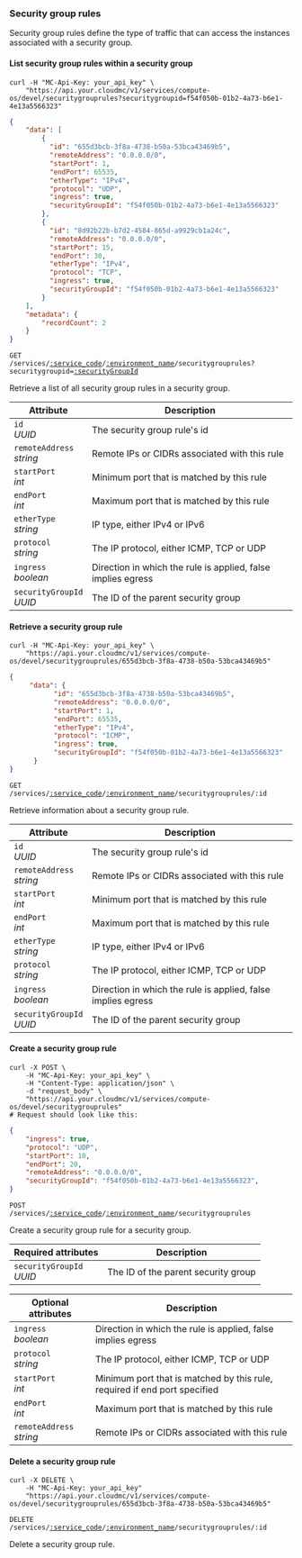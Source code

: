 ### Security group rules

Security group rules define the type of traffic that can access the instances associated with a security group.

#### List security group rules within a security group

```shell
curl -H "MC-Api-Key: your_api_key" \
    "https://api.your.cloudmc/v1/services/compute-os/devel/securitygrouprules?securitygroupid=f54f050b-01b2-4a73-b6e1-4e13a5566323"
```
```json
{
    "data": [
        {
          "id": "655d3bcb-3f8a-4738-b50a-53bca43469b5",
          "remoteAddress": "0.0.0.0/0",
          "startPort": 1,
          "endPort": 65535,
          "etherType": "IPv4",
          "protocol": "UDP",
          "ingress": true,
          "securityGroupId": "f54f050b-01b2-4a73-b6e1-4e13a5566323"
        },
        {
          "id": "8d92b22b-b7d2-4584-865d-a9929cb1a24c",
          "remoteAddress": "0.0.0.0/0",
          "startPort": 15,
          "endPort": 30,
          "etherType": "IPv4",
          "protocol": "TCP",
          "ingress": true,
          "securityGroupId": "f54f050b-01b2-4a73-b6e1-4e13a5566323"
        }
    ],
    "metadata": {
        "recordCount": 2
    }
}
```

<code>GET /services/<a href="#service-connections">:service_code</a>/<a href="#environments">:environment_name</a>/securitygrouprules?securitygroupid=<a href="#security-groups">:securityGroupId</a></code>

Retrieve a list of all security group rules in a security group.

 Attribute                      | Description                          
 ---------------------------    | ------------------------------------
 `id`<br/>*UUID*                | The security group rule's id         
 `remoteAddress`<br/>*string*   | Remote IPs or CIDRs associated with this rule     
 `startPort`<br/>*int*          | Minimum port that is matched by this rule             
 `endPort`<br/>*int*            | Maximum port that is matched by this rule             
 `etherType`<br/>*string*       | IP type, either IPv4 or IPv6              
 `protocol`<br/>*string*        | The IP protocol, either ICMP, TCP or UDP             
 `ingress`<br/>*boolean*        | Direction in which the rule is applied, false implies egress            
 `securityGroupId`<br/>*UUID*   | The ID of the parent security group             


#### Retrieve a security group rule

```shell
curl -H "MC-Api-Key: your_api_key" \
    "https://api.your.cloudmc/v1/services/compute-os/devel/securitygrouprules/655d3bcb-3f8a-4738-b50a-53bca43469b5"
```
```json
{
	 "data": {
		   "id": "655d3bcb-3f8a-4738-b50a-53bca43469b5",
		   "remoteAddress": "0.0.0.0/0",
		   "startPort": 1,
		   "endPort": 65535,
		   "etherType": "IPv4",
		   "protocol": "ICMP",
		   "ingress": true,
		   "securityGroupId": "f54f050b-01b2-4a73-b6e1-4e13a5566323"
	  }
}
```

<code>GET /services/<a href="#service-connections">:service_code</a>/<a href="#environments">:environment_name</a>/securitygrouprules/:id</code>

Retrieve information about a security group rule.

Attribute                      | Description                          
---------------------------    | ------------------------------------
`id`<br/>*UUID*                | The security group rule's id         
`remoteAddress`<br/>*string*   | Remote IPs or CIDRs associated with this rule     
`startPort`<br/>*int*          | Minimum port that is matched by this rule             
`endPort`<br/>*int*            | Maximum port that is matched by this rule             
`etherType`<br/>*string*       | IP type, either IPv4 or IPv6              
`protocol`<br/>*string*        | The IP protocol, either ICMP, TCP or UDP             
`ingress`<br/>*boolean*        | Direction in which the rule is applied, false implies egress             
`securityGroupId`<br/>*UUID*   | The ID of the parent security group             



#### Create a security group rule

```shell
curl -X POST \
    -H "MC-Api-Key: your_api_key" \
    -H "Content-Type: application/json" \
    -d "request_body" \
    "https://api.your.cloudmc/v1/services/compute-os/devel/securitygrouprules"
# Request should look like this:
```
```json
{
    "ingress": true,
  	"protocol": "UDP",
  	"startPort": 10,
  	"endPort": 20,
  	"remoteAddress": "0.0.0.0/0",
    "securityGroupId": "f54f050b-01b2-4a73-b6e1-4e13a5566323",
}
```

<code>POST /services/<a href="#service-connections">:service_code</a>/<a href="#environments">:environment_name</a>/securitygrouprules</code>

Create a security group rule for a security group.

 Required attributes          | Description                          
 --------------------------   | ------------------------------------
 `securityGroupId`<br/>*UUID* | The ID of the parent security group            

 Optional attributes          | Description                          
 --------------------------   | ------------------------------------
 `ingress`<br/>*boolean*      | Direction in which the rule is applied, false implies egress             
 `protocol`<br/>*string*      | The IP protocol, either ICMP, TCP or UDP
 `startPort`<br/>*int*        | Minimum port that is matched by this rule, required if end port specified
 `endPort`<br/>*int*          | Maximum port that is matched by this rule
 `remoteAddress`<br/>*string* | Remote IPs or CIDRs associated with this rule

#### Delete a security group rule

```shell
curl -X DELETE \
    -H "MC-Api-Key: your_api_key"
    "https://api.your.cloudmc/v1/services/compute-os/devel/securitygrouprules/655d3bcb-3f8a-4738-b50a-53bca43469b5"
```

<code>DELETE /services/<a href="#service-connections">:service_code</a>/<a href="#environments">:environment_name</a>/securitygrouprules/:id</code>

Delete a security group rule.
